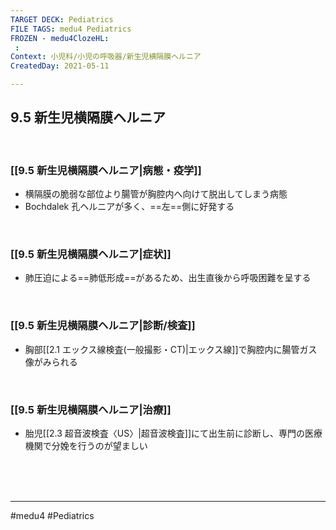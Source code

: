 ```yaml
---
TARGET DECK: Pediatrics
FILE TAGS: medu4 Pediatrics
FROZEN - medu4ClozeHL:
 : 
Context: 小児科/小児の呼吸器/新生児横隔膜ヘルニア
CreatedDay: 2021-05-11

---
```


## 9.5 新生児横隔膜ヘルニア

<br>

### [[9.5 新生児横隔膜ヘルニア|病態・疫学]]
* 横隔膜の脆弱な部位より腸管が胸腔内へ向けて脱出してしまう病態
* Bochdalek 孔ヘルニアが多く、==左==側に好発する
<!--ID: 1620738659100-->


<br>

### [[9.5 新生児横隔膜ヘルニア|症状]]
* 肺圧迫による==肺低形成==があるため、出生直後から呼吸困難を呈する
<!--ID: 1620738659105-->


<br>

### [[9.5 新生児横隔膜ヘルニア|診断/検査]]
* 胸部[[2.1 エックス線検査(一般撮影・CT)|エックス線]]で胸腔内に腸管ガス像がみられる


<br>

### [[9.5 新生児横隔膜ヘルニア|治療]]
* 胎児[[2.3 超音波検査〈US〉|超音波検査]]にて出生前に診断し、専門の医療機関で分娩を行うのが望ましい

<br><br><br>

---
#medu4 #Pediatrics
